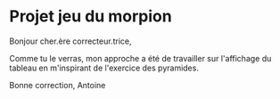 # Projet jeu du morpion

Bonjour cher.ère correcteur.trice,

Comme tu le verras, mon approche a été de travailler sur l'affichage du tableau en m'inspirant de l'exercice des pyramides.

Bonne correction,
Antoine
